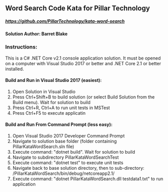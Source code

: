 ## Word Search Code Kata for Pillar Technology
##### https://github.com/PillarTechnology/kata-word-search

#### Solution Author: Barret Blake

### Instructions:
This is a C# .NET Core v2.1 console application solution. It must be opened on a computer with Visual Studio 2017 or better and .NET Core 2.1 or better installed.

#### Build and Run in Visual Studio 2017 (easiest):
1. Open Solution in Visual Studio
2. Press Ctrl+Shift+B to build solution (or select Build Solution from the Build menu). Wait for solution to build
3. Press Ctrl+R, Ctrl+A to run unit tests in MSTest
4. Press Ctrl+F5 to execute applicatin

#### Build and Run From Command Prompt (less easy):
1. Open Visual Studio 2017 Developer Command Prompt
2. Navigate to solution base folder (folder containing PillarKataWordSearch.sln file)
3. Execute command: "dotnet build". Wait for solution to build
4. Navigate to subdirectory PillarKataWordSearchTest
5. Execute command: "dotnet test" to execute unit tests
6. Navigate back to base solution directory, then to sub-directory: /PillarKataWordSearch/bin/debug/netcoreapp2.1/
7. Execute command: "dotnet PillarKataWordSearch.dll testdata1.txt" to run application


